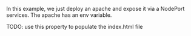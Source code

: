 In this example, we just deploy an apache and expose it via a NodePort services.
The apache has an env variable.

TODO: use this property to populate the index.html file

